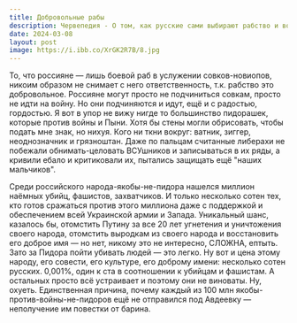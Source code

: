 ```yaml
---
title: Добровольные рабы
description: Червепедия - О том, как русские сами выбирают рабство и войну.
date: 2024-03-08
layout: post
image: https://i.ibb.co/XrGK2R7B/8.jpg
---
```


<p>То, что россияне — лишь боевой раб в услужении совков-новиопов, никоим образом не снимает с него ответственность, т.к. рабство это добровольное. Россияне могут просто не подчиниться совкам, просто не идти на войну. Но они подчиняются и идут, ещё и с радостью, гордостью. Я вот в упор не вижу нигде то большинство пидорашек, которые против войны и Пыни. Хотя бы стены могли обрисовать, чтобы подать мне знак, но нихуя. Кого ни ткни вокруг: ватник, зиггер, неоднозначник и грязноштан. Даже по пальцам считанные либерахи не побежали обнимать-целовать ВСУшников и записываться в их ряды, а кривили ебало и критиковали их, пытались защищать ещё "наших мальчиков".</p>

<p>Среди российского народа-якобы-не-пидора нашелся миллион наёмных убийц, фашистов, захватчиков. И только несколько сотен тех, кто готов сражаться против этого миллиона даже с поддержкой и обеспечением всей Украинской армии и Запада. Уникальный шанс, казалось бы, отомстить Путину за все 20 лет угнетения и уничтожения своего народа, отомстить выродкам из своего народа и восстановить его доброе имя — но нет, никому это не интересно, СЛОЖНА, ептыть. Зато за Пидора пойти убивать людей — это легко. Ну вот и цена этому народу, его совести, его культуре, его доброму имени: несколько сотен русских. 0,001%, один к ста в соотношении к убийцам и фашистам. А остальных просто всё устраивает и поэтому они не виноваты. Ну, охуеть. Единственная причина, почему каждый из 100 млн якобы-против-войны-не-пидоров ещё не отправился под Авдеевку — неполучение им повестки от барина.</p>
